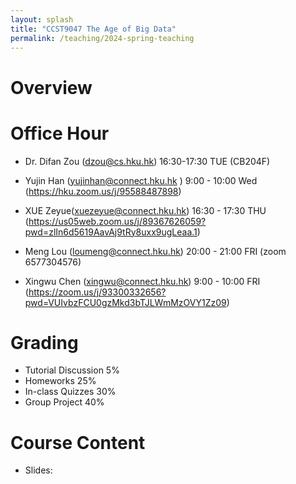 ```yaml
---
layout: splash
title: "CCST9047 The Age of Big Data"
permalink: /teaching/2024-spring-teaching
---
```

# Overview


# Office Hour

* Dr. Difan Zou (dzou@cs.hku.hk) 16:30-17:30 TUE (CB204F)
* Yujin Han (yujinhan@connect.hku.hk ) 9:00 - 10:00 Wed (https://hku.zoom.us/j/95588487898)

* XUE Zeyue(xuezeyue@connect.hku.hk) 16:30 - 17:30 THU (https://us05web.zoom.us/j/89367626059?pwd=zlIn6d5619AavAj9tRy8uxx9ugLeaa.1) 
* Meng Lou (loumeng@connect.hku.hk) 20:00 - 21:00 FRI (zoom 6577304576)
* Xingwu Chen (xingwu@connect.hku.hk) 9:00 - 10:00 FRI (https://zoom.us/j/93300332656?pwd=VUIvbzFCU0gzMkd3bTJLWmMzOVY1Zz09)



# Grading

* Tutorial Discussion 5%
* Homeworks 25%
* In-class Quizzes 30%
* Group Project 40%

# Course Content

* Slides: 



